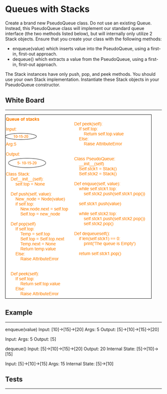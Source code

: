 # Queues with Stacks
Create a brand new PseudoQueue class. Do not use an existing Queue. Instead, this PseudoQueue class will implement our standard queue interface (the two methods listed below), but will internally only utilize 2 Stack objects. Ensure that you create your class with the following methods:

- enqueue(value) which inserts value into the PseudoQueue, using a first-in, first-out approach.
- dequeue() which extracts a value from the PseudoQueue, using a first-in, first-out approach.

The Stack instances have only push, pop, and peek methods. You should use your own Stack implementation. Instantiate these Stack objects in your PseudoQueue constructor.

## White Board
---
![](assets/qwiths.png)
## Example
---
enqueue(value) Input: [10]->[15]->[20] Args: 5 Output: [5]->[10]->[15]->[20]

Input: Args: 5 Output: [5]

dequeue() Input: [5]->[10]->[15]->[20] Output: 20 Internal State: [5]->[10]->[15]

Input: [5]->[10]->[15] Args: 15 Internal State: [5]->[10]

## Tests
---